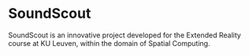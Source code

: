 # SoundScout
SoundScout is an innovative project developed for the Extended Reality course at KU Leuven, within the domain of Spatial Computing.
